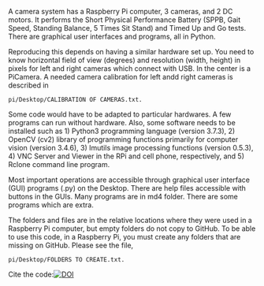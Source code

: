 A camera system has a Raspberry Pi computer, 3 cameras, and 2 DC motors. It performs the Short Physical Performance Battery (SPPB, Gait Speed, Standing Balance, 5 Times Sit Stand) and Timed Up and Go tests. There are graphical user interfaces and programs, all in Python.

Reproducing this depends on having a similar hardware set up. You need to know horizontal field of view (degrees) and resolution (width, height) in pixels for left and right cameras which connect with USB. In the center is a PiCamera. A needed camera calibration for left andd right cameras is described in 

    pi/Desktop/CALIBRATION OF CAMERAS.txt.  

Some code would have to be adapted to particular hardwares. A few programs can run without hardware. Also, some software needs to be installed such as 1) Python3 programming language (version 3.7.3), 2) OpenCV (cv2) library of programming functions primarily for computer vision (version 3.4.6), 3) Imutils image processing functions (version 0.5.3), 4) VNC Server and Viewer in the RPi and cell phone, respectively, and 5) Rclone command line program.

Most important operations are accessible through graphical user interface (GUI) programs (.py) on the Desktop.
There are help files accessible with buttons in the GUIs.
Many programs are in md4 folder. There are some programs which are extra.

The folders and files are in the relative locations where they were used in a Raspberry Pi computer, but empty folders do not copy to GitHub. To be able to use this code, in a Raspberry Pi, you must create any folders that are missing on GitHub. Please see the file,  

    pi/Desktop/FOLDERS TO CREATE.txt.

Cite the code:[![DOI](https://zenodo.org/badge/590297493.svg)](https://zenodo.org/badge/latestdoi/590297493)
